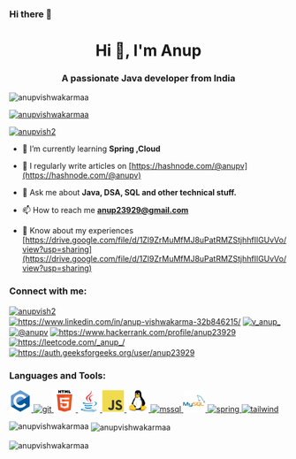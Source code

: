 ### Hi there 👋

<!--
**anupvishwakarmaa/anupvishwakarmaa** is a ✨ _special_ ✨ repository because its `README.md` (this file) appears on your GitHub profile.

Here are some ideas to get you started:

- 🔭 I’m currently working on ...
- 🌱 I’m currently learning ...
- 👯 I’m looking to collaborate on ...
- 🤔 I’m looking for help with ...
- 💬 Ask me about ...
- 📫 How to reach me: ...
- 😄 Pronouns: ...
- ⚡ Fun fact: ...
-->
<h1 align="center">Hi 👋, I'm Anup</h1>
<h3 align="center">A passionate Java developer from India</h3>

<p align="left"> <img src="https://komarev.com/ghpvc/?username=anupvishwakarmaa&label=Profile%20views&color=0e75b6&style=flat" alt="anupvishwakarmaa" /> </p>

<p align="left"> <a href="https://github.com/ryo-ma/github-profile-trophy"><img src="https://github-profile-trophy.vercel.app/?username=anupvishwakarmaa" alt="anupvishwakarmaa" /></a> </p>

<p align="left"> <a href="https://twitter.com/anupvish2" target="blank"><img src="https://img.shields.io/twitter/follow/anupvish2?logo=twitter&style=for-the-badge" alt="anupvish2" /></a> </p>

- 🌱 I’m currently learning **Spring ,Cloud**

- 📝 I regularly write articles on [https://hashnode.com/@anupv](https://hashnode.com/@anupv)

- 💬 Ask me about **Java, DSA, SQL and other technical stuff.**

- 📫 How to reach me **anup23929@gmail.com**

- 📄 Know about my experiences [https://drive.google.com/file/d/1Zl9ZrMuMfMJ8uPatRMZStjhhfIlGUvVo/view?usp=sharing](https://drive.google.com/file/d/1Zl9ZrMuMfMJ8uPatRMZStjhhfIlGUvVo/view?usp=sharing)

<h3 align="left">Connect with me:</h3>
<p align="left">
<a href="https://twitter.com/anupvish2" target="blank"><img align="center" src="https://raw.githubusercontent.com/rahuldkjain/github-profile-readme-generator/master/src/images/icons/Social/twitter.svg" alt="anupvish2" height="30" width="40" /></a>
<a href="https://linkedin.com/in/https://www.linkedin.com/in/anup-vishwakarma-32b846215/" target="blank"><img align="center" src="https://raw.githubusercontent.com/rahuldkjain/github-profile-readme-generator/master/src/images/icons/Social/linked-in-alt.svg" alt="https://www.linkedin.com/in/anup-vishwakarma-32b846215/" height="30" width="40" /></a>
<a href="https://instagram.com/v_anup_" target="blank"><img align="center" src="https://raw.githubusercontent.com/rahuldkjain/github-profile-readme-generator/master/src/images/icons/Social/instagram.svg" alt="v_anup_" height="30" width="40" /></a>
<a href="https://hashnode.com/@anupv" target="blank"><img align="center" src="https://raw.githubusercontent.com/rahuldkjain/github-profile-readme-generator/master/src/images/icons/Social/hashnode.svg" alt="@anupv" height="30" width="40" /></a>
<a href="https://www.hackerrank.com/https://www.hackerrank.com/profile/anup23929" target="blank"><img align="center" src="https://raw.githubusercontent.com/rahuldkjain/github-profile-readme-generator/master/src/images/icons/Social/hackerrank.svg" alt="https://www.hackerrank.com/profile/anup23929" height="30" width="40" /></a>
<a href="https://www.leetcode.com/https://leetcode.com/_anup_/" target="blank"><img align="center" src="https://raw.githubusercontent.com/rahuldkjain/github-profile-readme-generator/master/src/images/icons/Social/leet-code.svg" alt="https://leetcode.com/_anup_/" height="30" width="40" /></a>
<a href="https://auth.geeksforgeeks.org/user/https://auth.geeksforgeeks.org/user/anup23929" target="blank"><img align="center" src="https://raw.githubusercontent.com/rahuldkjain/github-profile-readme-generator/master/src/images/icons/Social/geeks-for-geeks.svg" alt="https://auth.geeksforgeeks.org/user/anup23929" height="30" width="40" /></a>
</p>

<h3 align="left">Languages and Tools:</h3>
<p align="left"> <a href="https://www.cprogramming.com/" target="_blank" rel="noreferrer"> <img src="https://raw.githubusercontent.com/devicons/devicon/master/icons/c/c-original.svg" alt="c" width="40" height="40"/> </a> <a href="https://git-scm.com/" target="_blank" rel="noreferrer"> <img src="https://www.vectorlogo.zone/logos/git-scm/git-scm-icon.svg" alt="git" width="40" height="40"/> </a> <a href="https://www.w3.org/html/" target="_blank" rel="noreferrer"> <img src="https://raw.githubusercontent.com/devicons/devicon/master/icons/html5/html5-original-wordmark.svg" alt="html5" width="40" height="40"/> </a> <a href="https://www.java.com" target="_blank" rel="noreferrer"> <img src="https://raw.githubusercontent.com/devicons/devicon/master/icons/java/java-original.svg" alt="java" width="40" height="40"/> </a> <a href="https://developer.mozilla.org/en-US/docs/Web/JavaScript" target="_blank" rel="noreferrer"> <img src="https://raw.githubusercontent.com/devicons/devicon/master/icons/javascript/javascript-original.svg" alt="javascript" width="40" height="40"/> </a> <a href="https://www.linux.org/" target="_blank" rel="noreferrer"> <img src="https://raw.githubusercontent.com/devicons/devicon/master/icons/linux/linux-original.svg" alt="linux" width="40" height="40"/> </a> <a href="https://www.microsoft.com/en-us/sql-server" target="_blank" rel="noreferrer"> <img src="https://www.svgrepo.com/show/303229/microsoft-sql-server-logo.svg" alt="mssql" width="40" height="40"/> </a> <a href="https://www.mysql.com/" target="_blank" rel="noreferrer"> <img src="https://raw.githubusercontent.com/devicons/devicon/master/icons/mysql/mysql-original-wordmark.svg" alt="mysql" width="40" height="40"/> </a> <a href="https://spring.io/" target="_blank" rel="noreferrer"> <img src="https://www.vectorlogo.zone/logos/springio/springio-icon.svg" alt="spring" width="40" height="40"/> </a> <a href="https://tailwindcss.com/" target="_blank" rel="noreferrer"> <img src="https://www.vectorlogo.zone/logos/tailwindcss/tailwindcss-icon.svg" alt="tailwind" width="40" height="40"/> </a> </p>

<p><img align="left" src="https://github-readme-stats.vercel.app/api/top-langs?username=anupvishwakarmaa&show_icons=true&locale=en&layout=compact" alt="anupvishwakarmaa" /></p>

<p>&nbsp;<img align="center" src="https://github-readme-stats.vercel.app/api?username=anupvishwakarmaa&show_icons=true&locale=en" alt="anupvishwakarmaa" /></p>

<p><img align="center" src="https://github-readme-streak-stats.herokuapp.com/?user=anupvishwakarmaa&" alt="anupvishwakarmaa" /></p>

